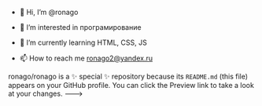 - 👋 Hi, I’m @ronago
- 👀 I’m interested in  програмирование
- 🌱 I’m currently learning  HTML, CSS, JS

- 📫 How to reach me  ronago2@yandex.ru

ronago/ronago is a ✨ special ✨ repository because its `README.md` (this file) appears on your GitHub profile.
You can click the Preview link to take a look at your changes.
--->
